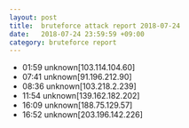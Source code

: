 ```yaml
---
layout: post
title:  bruteforce attack report 2018-07-24
date:   2018-07-24 23:59:59 +09:00
category: bruteforce report
---
```


* 01:59 unknown[103.114.104.60]
* 07:41 unknown[91.196.212.90]
* 08:36 unknown[103.218.2.239]
* 11:54 unknown[139.162.182.202]
* 16:09 unknown[188.75.129.57]
* 16:52 unknown[203.196.142.226]
